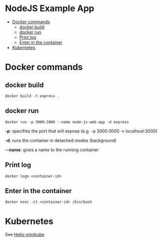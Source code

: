 # NodeJS Example App
- [Docker commands](#docker-commands)
  * [docker build](#docker-build)
  * [docker run](#docker-run)
  * [Print log](#print-log)
  * [Enter in the container](#enter-in-the-container)
- [Kubernetes](#kubernetes)

# Docker commands

## docker build
~~~docker
docker build -t express .
~~~
## docker run
~~~docker
docker run -p 3000:3000 --name node-js-web-app -d express
~~~
**-p**: specifies the port that will expose (e.g. -p 3000:3000 -> localhost:3000)

**-d**: runs the container in detached modes (background)

**--name**: gives a name to the running container

## Print log
~~~docker
docker logs <container-id>
~~~
## Enter in the container
~~~docker
docker exec -it <container-id> /bin/bash
~~~

# Kubernetes
See [Hello-minikube](https://kubernetes.io/docs/tutorials/stateless-application/hello-minikube/)


